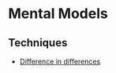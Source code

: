 # Mental Models

## Techniques

- [Difference in differences](techniques/difference-in-differences.md)
